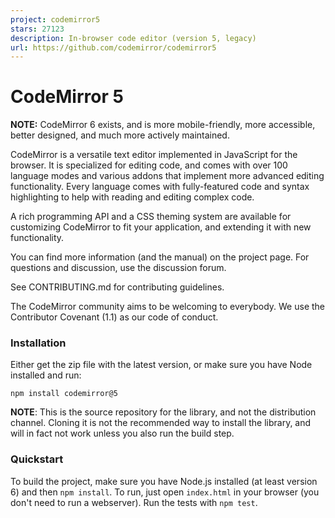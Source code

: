 ```yaml
---
project: codemirror5
stars: 27123
description: In-browser code editor (version 5, legacy)
url: https://github.com/codemirror/codemirror5
---
```


CodeMirror 5
============

**NOTE:** CodeMirror 6 exists, and is more mobile-friendly, more accessible, better designed, and much more actively maintained.

CodeMirror is a versatile text editor implemented in JavaScript for the browser. It is specialized for editing code, and comes with over 100 language modes and various addons that implement more advanced editing functionality. Every language comes with fully-featured code and syntax highlighting to help with reading and editing complex code.

A rich programming API and a CSS theming system are available for customizing CodeMirror to fit your application, and extending it with new functionality.

You can find more information (and the manual) on the project page. For questions and discussion, use the discussion forum.

See CONTRIBUTING.md for contributing guidelines.

The CodeMirror community aims to be welcoming to everybody. We use the Contributor Covenant (1.1) as our code of conduct.

### Installation

Either get the zip file with the latest version, or make sure you have Node installed and run:

```
npm install codemirror@5
```

**NOTE**: This is the source repository for the library, and not the distribution channel. Cloning it is not the recommended way to install the library, and will in fact not work unless you also run the build step.

### Quickstart

To build the project, make sure you have Node.js installed (at least version 6) and then `npm install`. To run, just open `index.html` in your browser (you don't need to run a webserver). Run the tests with `npm test`.
